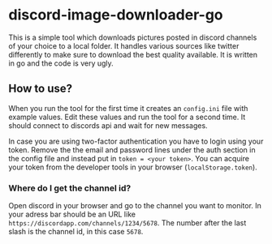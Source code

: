# discord-image-downloader-go

This is a simple tool which downloads pictures posted in discord channels of your choice to a local folder. It handles various sources like twitter differently to make sure to download the best quality available. It is written in go and the code is very ugly.

## How to use?
When you run the tool for the first time it creates an `config.ini` file with example values. Edit these values and run the tool for a second time. It should connect to discords api and wait for new messages.

In case you are using two-factor authentication you have to login using your token. Remove the the email and password lines under the auth section in the config file and instead put in `token = <your token>`. You can acquire your token from the developer tools in your browser (`localStorage.token`).

### Where do I get the channel id?
Open discord in your browser and go to the channel you want to monitor. In your adress bar should be an URL like `https://discordapp.com/channels/1234/5678`. The number after the last slash is the channel id, in this case `5678`.
